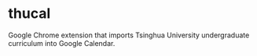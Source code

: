 thucal
======

Google Chrome extension that imports Tsinghua University undergraduate curriculum into Google Calendar.